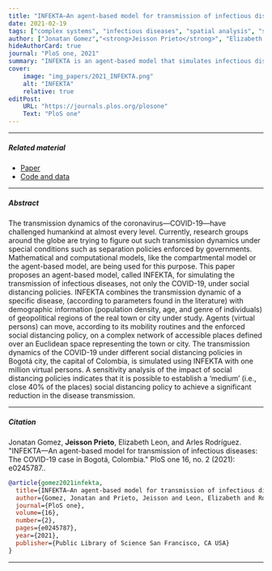 ```yaml
---
title: "INFEKTA—An agent-based model for transmission of infectious diseases: The COVID-19 case in Bogotá, Colombia" 
date: 2021-02-19
tags: ["complex systems", "infectious diseases", "spatial analysis", "simulation"]
author: ["Jonatan Gomez","<strong>Jeisson Prieto</strong>", "Elizabeth Leon", "Arles Rodríguez"]
hideAuthorCard: true
journal: "PloS one, 2021"
summary: "INFEKTA is an agent-based model that simulates infectious disease spread, including COVID-19, by integrating demographic data and mobility patterns within urban spaces. Applied to Bogotá, Colombia it shows that moderate social distancing (e.g., closing 40% of locations) can effectively reduce transmission, supporting data-driven public health policy decisions." 
cover:
    image: "img_papers/2021_INFEKTA.png"
    alt: "INFEKTA"
    relative: true
editPost:
    URL: "https://journals.plos.org/plosone"
    Text: "PloS one"
---
```


---

##### Related material

+ [Paper](https://journals.plos.org/plosone/article?id=10.1371/journal.pone.0245787)
+ [Code and data](https://github.com/japrietov/INFEKTA)

---

##### Abstract

The transmission dynamics of the coronavirus—COVID-19—have challenged humankind at almost every level. Currently, research groups around the globe are trying to figure out such transmission dynamics under special conditions such as separation policies enforced by governments. Mathematical and computational models, like the compartmental model or the agent-based model, are being used for this purpose. This paper proposes an agent-based model, called INFEKTA, for simulating the transmission of infectious diseases, not only the COVID-19, under social distancing policies. INFEKTA combines the transmission dynamic of a specific disease, (according to parameters found in the literature) with demographic information (population density, age, and genre of individuals) of geopolitical regions of the real town or city under study. Agents (virtual persons) can move, according to its mobility routines and the enforced social distancing policy, on a complex network of accessible places defined over an Euclidean space representing the town or city. The transmission dynamics of the COVID-19 under different social distancing policies in Bogotá city, the capital of Colombia, is simulated using INFEKTA with one million virtual persons. A sensitivity analysis of the impact of social distancing policies indicates that it is possible to establish a ‘medium’ (i.e., close 40% of the places) social distancing policy to achieve a significant reduction in the disease transmission.

<!-- ---

##### Figure 6: Some Uses For Olive Oil

![](paper1.png) -->

---

##### Citation

Jonatan Gomez, **Jeisson Prieto**, Elizabeth Leon, and Arles Rodríguez. "INFEKTA—An agent-based model for transmission of infectious diseases: The COVID-19 case in Bogotá, Colombia." PloS one 16, no. 2 (2021): e0245787..

```BibTeX
@article{gomez2021infekta,
  title={INFEKTA—An agent-based model for transmission of infectious diseases: The COVID-19 case in Bogot{\'a}, Colombia},
  author={Gomez, Jonatan and Prieto, Jeisson and Leon, Elizabeth and Rodr{\'\i}guez, Arles},
  journal={PloS one},
  volume={16},
  number={2},
  pages={e0245787},
  year={2021},
  publisher={Public Library of Science San Francisco, CA USA}
}
```

---

<!-- ##### Related material

+ [Presentation slides](presentation1.pdf)
+ [Summary of the paper](https://www.penguinrandomhouse.com/books/110403/unusual-uses-for-olive-oil-by-alexander-mccall-smith/) -->
